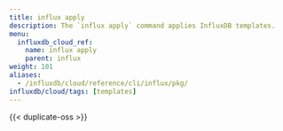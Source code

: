 ```yaml
---
title: influx apply
description: The `influx apply` command applies InfluxDB templates.
menu:
  influxdb_cloud_ref:
    name: influx apply
    parent: influx
weight: 101
aliases:
  - /influxdb/cloud/reference/cli/influx/pkg/
influxdb/cloud/tags: [templates]
---
```


{{< duplicate-oss >}}
